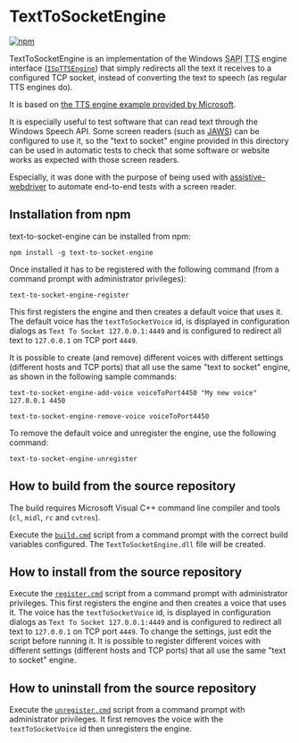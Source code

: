 # TextToSocketEngine

[![npm](https://img.shields.io/npm/v/vm-providers)](https://www.npmjs.com/package/vm-providers)

TextToSocketEngine is an implementation of the Windows <abbr title="Speech API">SAPI</abbr> <abbr title="Text-To-Speech">TTS</abbr> engine interface ([`ISpTTSEngine`](<https://docs.microsoft.com/en-us/previous-versions/windows/desktop/ms719558(v%3dvs.85)>)) that simply redirects all the text it receives to a configured TCP socket, instead of converting the text to speech (as regular TTS engines do).

It is based on [the TTS engine example provided by Microsoft](https://github.com/Microsoft/Windows-classic-samples/tree/master/Samples/Win7Samples/winui/speech/engines/samplettsengine/samplettsengine).

It is especially useful to test software that can read text through the Windows Speech API. Some screen readers (such as [JAWS](https://www.freedomscientific.com/products/software/jaws/)) can be configured to use it, so the "text to socket" engine provided in this directory can be used in automatic tests to check that some software or website works as expected with those screen readers.

Especially, it was done with the purpose of being used with [assistive-webdriver](../assistive-webdriver) to automate end-to-end tests with a screen reader.

## Installation from npm

text-to-socket-engine can be installed from npm:

```
npm install -g text-to-socket-engine
```

Once installed it has to be registered with the following command (from a command prompt with administrator privileges):

```
text-to-socket-engine-register
```

This first registers the engine and then creates a default voice that uses it.
The default voice has the `textToSocketVoice` id, is displayed in configuration dialogs as `Text To Socket 127.0.0.1:4449` and is configured to redirect all text to `127.0.0.1` on TCP port `4449`.

It is possible to create (and remove) different voices with different settings (different hosts and TCP ports) that all use the same "text to socket" engine, as shown in the following sample commands:

```
text-to-socket-engine-add-voice voiceToPort4450 "My new voice" 127.0.0.1 4450

text-to-socket-engine-remove-voice voiceToPort4450
```

To remove the default voice and unregister the engine, use the following command:

```
text-to-socket-engine-unregister
```

## How to build from the source repository

The build requires Microsoft Visual C++ command line compiler and tools (`cl`, `midl`, `rc` and `cvtres`).

Execute the [`build.cmd`](./build.cmd) script from a command prompt with the correct build variables configured. The `TextToSocketEngine.dll` file will be created.

## How to install from the source repository

Execute the [`register.cmd`](./register.cmd) script from a command prompt with administrator privileges. This first registers the engine and then creates a voice that uses it.
The voice has the `textToSocketVoice` id, is displayed in configuration dialogs as `Text To Socket 127.0.0.1:4449` and is configured to redirect all text to `127.0.0.1` on TCP port `4449`.
To change the settings, just edit the script before running it.
It is possible to register different voices with different settings (different hosts and TCP ports) that all use the same "text to socket" engine.

## How to uninstall from the source repository

Execute the [`unregister.cmd`](./unregister.cmd) script from a command prompt with administrator privileges. It first removes the voice with the `textToSocketVoice` id then unregisters the engine.
